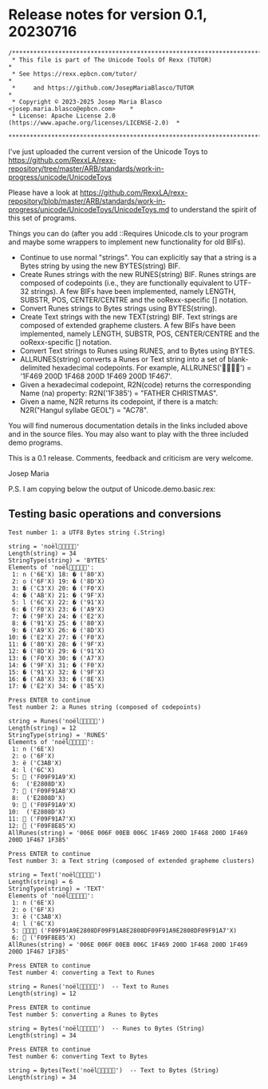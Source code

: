 # Release notes for version 0.1, 20230716

```
/******************************************************************************
 * This file is part of The Unicode Tools Of Rexx (TUTOR)                     *
 * See https://rexx.epbcn.com/tutor/                                          *
 *     and https://github.com/JosepMariaBlasco/TUTOR                          *
 * Copyright © 2023-2025 Josep Maria Blasco <josep.maria.blasco@epbcn.com>    *
 * License: Apache License 2.0 (https://www.apache.org/licenses/LICENSE-2.0)  *
 ******************************************************************************/
```

I've just uploaded the current version of the Unicode Toys to https://github.com/RexxLA/rexx-repository/tree/master/ARB/standards/work-in-progress/unicode/UnicodeToys

Please have a look at https://github.com/RexxLA/rexx-repository/blob/master/ARB/standards/work-in-progress/unicode/UnicodeToys/UnicodeToys.md to understand the spirit of this set of programs.

Things you can do (after you add ::Requires Unicode.cls to your program and maybe some wrappers to implement new functionality for old BIFs).

* Continue to use normal "strings". You can explicitly say that a string is a Bytes string by using the new BYTES(string) BIF.
* Create Runes strings with the new RUNES(string) BIF. Runes strings are composed of codepoints (i.e., they are functionally equivalent to UTF-32 strings).
  A few BIFs have been implemented, namely LENGTH, SUBSTR, POS, CENTER/CENTRE and the ooRexx-specific [] notation.
* Convert Runes strings to Bytes strings using BYTES(string).
* Create Text strings with the new TEXT(string) BIF. Text strings are composed of extended grapheme clusters. A few BIFs have been implemented,  namely LENGTH, SUBSTR, POS, CENTER/CENTRE and the ooRexx-specific [] notation.
* Convert Text strings to Runes using RUNES, and to Bytes using BYTES.
* ALLRUNES(string) converts a Runes or Text string into a set of blank-delimited hexadecimal codepoints. For example, ALLRUNES('👩‍👨‍👩‍👧') = '1F469 200D 1F468 200D 1F469 200D 1F467'.
* Given a hexadecimal codepoint, R2N(code) returns the corresponding Name (na) property: R2N('1F385') = "FATHER CHRISTMAS".
* Given a name, N2R returns its codepoint, if there is a match: N2R("Hangul syllabe GEOL") = "AC78".

You will find numerous documentation details in the links included above and in the source files. You may also want to play with the three included demo programs.

This is a 0.1 release. Comments, feedback and criticism are very welcome.

  Josep Maria

P.S. I am copying below the output of Unicode.demo.basic.rex:

Testing basic operations and conversions
----------------------------------------
```
Test number 1: a UTF8 Bytes string (.String)

string = 'noël👩‍👨‍👩‍👧🎅'
Length(string) = 34
StringType(string) = 'BYTES'
Elements of 'noël👩‍👨‍👩‍👧🎅':
 1: n ('6E'X) 18: � ('80'X)
 2: o ('6F'X) 19: � ('8D'X)
 3: � ('C3'X) 20: � ('F0'X)
 4: � ('AB'X) 21: � ('9F'X)
 5: l ('6C'X) 22: � ('91'X)
 6: � ('F0'X) 23: � ('A9'X)
 7: � ('9F'X) 24: � ('E2'X)
 8: � ('91'X) 25: � ('80'X)
 9: � ('A9'X) 26: � ('8D'X)
10: � ('E2'X) 27: � ('F0'X)
11: � ('80'X) 28: � ('9F'X)
12: � ('8D'X) 29: � ('91'X)
13: � ('F0'X) 30: � ('A7'X)
14: � ('9F'X) 31: � ('F0'X)
15: � ('91'X) 32: � ('9F'X)
16: � ('A8'X) 33: � ('8E'X)
17: � ('E2'X) 34: � ('85'X)

Press ENTER to continue
Test number 2: a Runes string (composed of codepoints)

string = Runes('noël👩‍👨‍👩‍👧🎅')
Length(string) = 12
StringType(string) = 'RUNES'
Elements of 'noël👩‍👨‍👩‍👧🎅':
 1: n ('6E'X)
 2: o ('6F'X)
 3: ë ('C3AB'X)
 4: l ('6C'X)
 5: 👩 ('F09F91A9'X)
 6: ‍ ('E2808D'X)
 7: 👨 ('F09F91A8'X)
 8: ‍ ('E2808D'X)
 9: 👩 ('F09F91A9'X)
10: ‍ ('E2808D'X)
11: 👧 ('F09F91A7'X)
12: 🎅 ('F09F8E85'X)
AllRunes(string) = '006E 006F 00EB 006C 1F469 200D 1F468 200D 1F469 200D 1F467 1F385'

Press ENTER to continue
Test number 3: a Text string (composed of extended grapheme clusters)

string = Text('noël👩‍👨‍👩‍👧🎅')
Length(string) = 6
StringType(string) = 'TEXT'
Elements of 'noël👩‍👨‍👩‍👧🎅':
 1: n ('6E'X)
 2: o ('6F'X)
 3: ë ('C3AB'X)
 4: l ('6C'X)
 5: 👩‍👨‍👩‍👧 ('F09F91A9E2808DF09F91A8E2808DF09F91A9E2808DF09F91A7'X)
 6: 🎅 ('F09F8E85'X)
AllRunes(string) = '006E 006F 00EB 006C 1F469 200D 1F468 200D 1F469 200D 1F467 1F385'

Press ENTER to continue
Test number 4: converting a Text to Runes

string = Runes('noël👩‍👨‍👩‍👧🎅')  -- Text to Runes
Length(string) = 12

Press ENTER to continue
Test number 5: converting a Runes to Bytes

string = Bytes('noël👩‍👨‍👩‍👧🎅')  -- Runes to Bytes (String)
Length(string) = 34

Press ENTER to continue
Test number 6: converting Text to Bytes

string = Bytes(Text('noël👩‍👨‍👩‍👧🎅')  -- Text to Bytes (String)
Length(string) = 34
```
